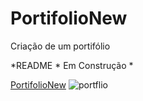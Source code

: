 # PortifolioNew
Criação de um portifólio <br>

<p>*README * Em Construção * </p>

<a href="https://messiashub.github.io/PortifolioNew/" target="_blank" rel="noopener noreferrer">PortifolioNew</a>
![portflio](https://user-images.githubusercontent.com/71287461/133514475-34b19ff0-4159-4a72-9b18-3e1168e22a6b.png)


